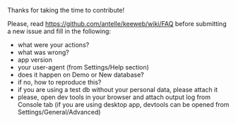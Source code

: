 Thanks for taking the time to contribute!

Please, read https://github.com/antelle/keeweb/wiki/FAQ before submitting a new issue and fill in the following:

- what were your actions?
- what was wrong?
- app version
- your user-agent (from Settings/Help section)
- does it happen on Demo or New database?
- if no, how to reproduce this?
- if you are using a test db without your personal data, please attach it
- please, open dev tools in your browser and attach output log from Console tab 
    (if you are using desktop app, devtools can be opened from Settings/General/Advanced)
